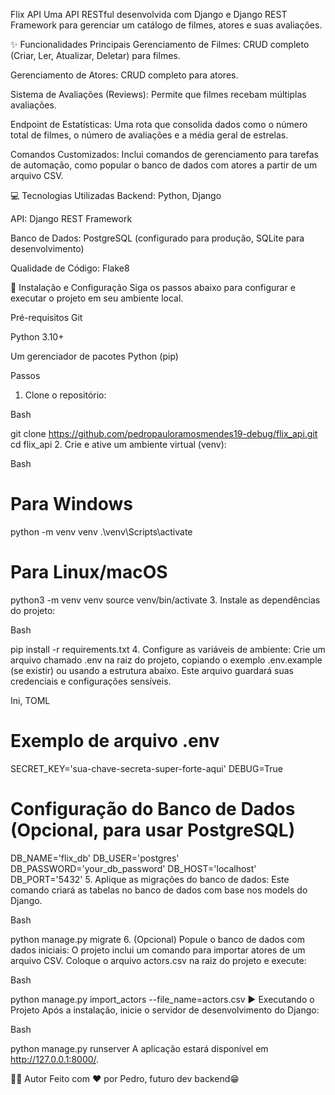 Flix API
Uma API RESTful desenvolvida com Django e Django REST Framework para gerenciar um catálogo de filmes, atores e suas avaliações.

✨ Funcionalidades Principais
Gerenciamento de Filmes: CRUD completo (Criar, Ler, Atualizar, Deletar) para filmes.

Gerenciamento de Atores: CRUD completo para atores.

Sistema de Avaliações (Reviews): Permite que filmes recebam múltiplas avaliações.

Endpoint de Estatísticas: Uma rota que consolida dados como o número total de filmes, o número de avaliações e a média geral de estrelas.

Comandos Customizados: Inclui comandos de gerenciamento para tarefas de automação, como popular o banco de dados com atores a partir de um arquivo CSV.

💻 Tecnologias Utilizadas
Backend: Python, Django

API: Django REST Framework

Banco de Dados: PostgreSQL (configurado para produção, SQLite para desenvolvimento)

Qualidade de Código: Flake8

🚀 Instalação e Configuração
Siga os passos abaixo para configurar e executar o projeto em seu ambiente local.

Pré-requisitos
Git

Python 3.10+

Um gerenciador de pacotes Python (pip)

Passos
1. Clone o repositório:

Bash

git clone https://github.com/pedropauloramosmendes19-debug/flix_api.git
cd flix_api
2. Crie e ative um ambiente virtual (venv):

Bash

# Para Windows
python -m venv venv
.\venv\Scripts\activate

# Para Linux/macOS
python3 -m venv venv
source venv/bin/activate
3. Instale as dependências do projeto:

Bash

pip install -r requirements.txt
4. Configure as variáveis de ambiente:
Crie um arquivo chamado .env na raiz do projeto, copiando o exemplo .env.example (se existir) ou usando a estrutura abaixo. Este arquivo guardará suas credenciais e configurações sensíveis.

Ini, TOML

# Exemplo de arquivo .env
SECRET_KEY='sua-chave-secreta-super-forte-aqui'
DEBUG=True

# Configuração do Banco de Dados (Opcional, para usar PostgreSQL)
DB_NAME='flix_db'
DB_USER='postgres'
DB_PASSWORD='your_db_password'
DB_HOST='localhost'
DB_PORT='5432'
5. Aplique as migrações do banco de dados:
Este comando criará as tabelas no banco de dados com base nos models do Django.

Bash

python manage.py migrate
6. (Opcional) Popule o banco de dados com dados iniciais:
O projeto inclui um comando para importar atores de um arquivo CSV. Coloque o arquivo actors.csv na raiz do projeto e execute:

Bash

python manage.py import_actors --file_name=actors.csv
▶️ Executando o Projeto
Após a instalação, inicie o servidor de desenvolvimento do Django:

Bash

python manage.py runserver
A aplicação estará disponível em http://127.0.0.1:8000/.


👨‍💻 Autor
Feito com ❤️ por Pedro, futuro dev backend😁
